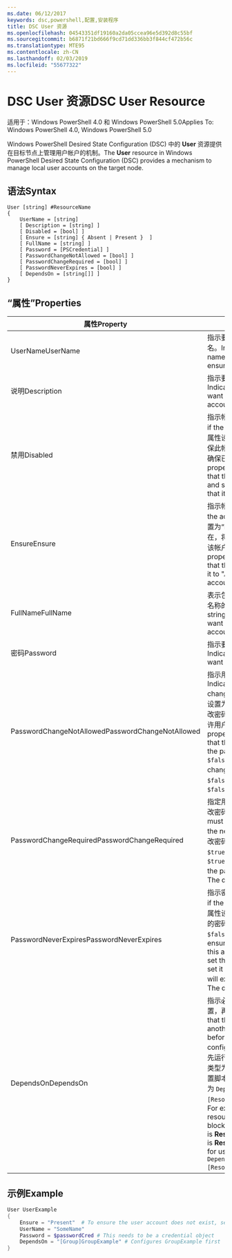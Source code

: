 ```yaml
---
ms.date: 06/12/2017
keywords: dsc,powershell,配置,安装程序
title: DSC User 资源
ms.openlocfilehash: 04543351df19160a2da05ccea96e5d392d8c55bf
ms.sourcegitcommit: b6871f21bd666f9cd71dd336bb3f844cf472b56c
ms.translationtype: MTE95
ms.contentlocale: zh-CN
ms.lasthandoff: 02/03/2019
ms.locfileid: "55677322"
---
```

# <a name="dsc-user-resource"></a><span data-ttu-id="d067f-103">DSC User 资源</span><span class="sxs-lookup"><span data-stu-id="d067f-103">DSC User Resource</span></span>

<span data-ttu-id="d067f-104">适用于：Windows PowerShell 4.0 和 Windows PowerShell 5.0</span><span class="sxs-lookup"><span data-stu-id="d067f-104">Applies To: Windows PowerShell 4.0, Windows PowerShell 5.0</span></span>

<span data-ttu-id="d067f-105">Windows PowerShell Desired State Configuration (DSC) 中的 **User** 资源提供在目标节点上管理用户帐户的机制。</span><span class="sxs-lookup"><span data-stu-id="d067f-105">The **User** resource in Windows PowerShell Desired State Configuration (DSC) provides a mechanism to manage local user accounts on the target node.</span></span>

## <a name="syntax"></a><span data-ttu-id="d067f-106">语法</span><span class="sxs-lookup"><span data-stu-id="d067f-106">Syntax</span></span>

```
User [string] #ResourceName
{
    UserName = [string]
    [ Description = [string] ]
    [ Disabled = [bool] ]
    [ Ensure = [string] { Absent | Present }  ]
    [ FullName = [string] ]
    [ Password = [PSCredential] ]
    [ PasswordChangeNotAllowed = [bool] ]
    [ PasswordChangeRequired = [bool] ]
    [ PasswordNeverExpires = [bool] ]
    [ DependsOn = [string[]] ]
}
```

## <a name="properties"></a><span data-ttu-id="d067f-107">“属性”</span><span class="sxs-lookup"><span data-stu-id="d067f-107">Properties</span></span>

|  <span data-ttu-id="d067f-108">属性</span><span class="sxs-lookup"><span data-stu-id="d067f-108">Property</span></span>  |  <span data-ttu-id="d067f-109">说明</span><span class="sxs-lookup"><span data-stu-id="d067f-109">Description</span></span>   |
|---|---|
| <span data-ttu-id="d067f-110">UserName</span><span class="sxs-lookup"><span data-stu-id="d067f-110">UserName</span></span>| <span data-ttu-id="d067f-111">指示要确保其特定状态的帐户名。</span><span class="sxs-lookup"><span data-stu-id="d067f-111">Indicates the account name for which you want to ensure a specific state.</span></span>|
| <span data-ttu-id="d067f-112">说明</span><span class="sxs-lookup"><span data-stu-id="d067f-112">Description</span></span>| <span data-ttu-id="d067f-113">指示要用于用户帐户的说明。</span><span class="sxs-lookup"><span data-stu-id="d067f-113">Indicates the description you want to use for the user account.</span></span>|
| <span data-ttu-id="d067f-114">禁用</span><span class="sxs-lookup"><span data-stu-id="d067f-114">Disabled</span></span>| <span data-ttu-id="d067f-115">指示帐户是否已启用。</span><span class="sxs-lookup"><span data-stu-id="d067f-115">Indicates if the account is enabled.</span></span> <span data-ttu-id="d067f-116">将此属性设置为 `$true` 可确保已禁用保此帐户，将其设置为 `$false` 可确保已启用此帐户。</span><span class="sxs-lookup"><span data-stu-id="d067f-116">Set this property to `$true` to ensure that this account is disabled, and set it to `$false` to ensure that it is enabled.</span></span>|
| <span data-ttu-id="d067f-117">Ensure</span><span class="sxs-lookup"><span data-stu-id="d067f-117">Ensure</span></span>| <span data-ttu-id="d067f-118">指示帐户是否存在。</span><span class="sxs-lookup"><span data-stu-id="d067f-118">Indicates if the account exists.</span></span> <span data-ttu-id="d067f-119">将此属性设置为“Present”以确保该帐户存在，将其设置为“Absent”以确保该帐户不存在。</span><span class="sxs-lookup"><span data-stu-id="d067f-119">Set this property to "Present" to ensure that the account exists, and set it to "Absent" to ensure that the account does not exist.</span></span>|
| <span data-ttu-id="d067f-120">FullName</span><span class="sxs-lookup"><span data-stu-id="d067f-120">FullName</span></span>| <span data-ttu-id="d067f-121">表示包含要用于用户帐户的完整名称的字符串。</span><span class="sxs-lookup"><span data-stu-id="d067f-121">Represents a string with the full name you want to use for the user account.</span></span>|
| <span data-ttu-id="d067f-122">密码</span><span class="sxs-lookup"><span data-stu-id="d067f-122">Password</span></span>| <span data-ttu-id="d067f-123">指示要用于此帐户的密码。</span><span class="sxs-lookup"><span data-stu-id="d067f-123">Indicates the password you want to use for this account.</span></span> |
| <span data-ttu-id="d067f-124">PasswordChangeNotAllowed</span><span class="sxs-lookup"><span data-stu-id="d067f-124">PasswordChangeNotAllowed</span></span>| <span data-ttu-id="d067f-125">指示用户是否可以更改密码。</span><span class="sxs-lookup"><span data-stu-id="d067f-125">Indicates if the user can change the password.</span></span> <span data-ttu-id="d067f-126">将此属性设置为 `$true` 可确保用户无法更改密码，将其设置为 `$false` 可允许用户更改密码。</span><span class="sxs-lookup"><span data-stu-id="d067f-126">Set this property to `$true` to ensure that the user cannot change the password, and set it to `$false` to allow the user to change the password.</span></span> <span data-ttu-id="d067f-127">默认值为 `$false`。</span><span class="sxs-lookup"><span data-stu-id="d067f-127">The default value is `$false`.</span></span>|
| <span data-ttu-id="d067f-128">PasswordChangeRequired</span><span class="sxs-lookup"><span data-stu-id="d067f-128">PasswordChangeRequired</span></span>| <span data-ttu-id="d067f-129">指定用户下次登录时是否必须更改密码。</span><span class="sxs-lookup"><span data-stu-id="d067f-129">Indicates if the user must change the password at the next sign in.</span></span> <span data-ttu-id="d067f-130">要使用户必须更改密码，请将此属性设置为 `$true`。</span><span class="sxs-lookup"><span data-stu-id="d067f-130">Set this property to `$true` if the user must change the password.</span></span> <span data-ttu-id="d067f-131">默认值为 `$true`。</span><span class="sxs-lookup"><span data-stu-id="d067f-131">The default value is `$true`.</span></span>|
| <span data-ttu-id="d067f-132">PasswordNeverExpires</span><span class="sxs-lookup"><span data-stu-id="d067f-132">PasswordNeverExpires</span></span>| <span data-ttu-id="d067f-133">指示密码是否会过期。</span><span class="sxs-lookup"><span data-stu-id="d067f-133">Indicates if the password will expire.</span></span> <span data-ttu-id="d067f-134">将此属性设置为 `$true` 可确保此帐户的密码永不过期，将其设置为 `$false` 则密码会过期。</span><span class="sxs-lookup"><span data-stu-id="d067f-134">To ensure that the password for this account will never expire, set this property to `$true`, and set it to `$false` if the password will expire.</span></span> <span data-ttu-id="d067f-135">默认值为 `$false`。</span><span class="sxs-lookup"><span data-stu-id="d067f-135">The default value is `$false`.</span></span>|
| <span data-ttu-id="d067f-136">DependsOn</span><span class="sxs-lookup"><span data-stu-id="d067f-136">DependsOn</span></span> | <span data-ttu-id="d067f-137">指示必须先运行其他资源的配置，再配置此资源。</span><span class="sxs-lookup"><span data-stu-id="d067f-137">Indicates that the configuration of another resource must run before this resource is configured.</span></span> <span data-ttu-id="d067f-138">例如，如果你想要首先运行 ID 为 **ResourceName**、类型为 **ResourceType** 的资源配置脚本块，则使用此属性的语法为 `DependsOn = "[ResourceType]ResourceName"`。</span><span class="sxs-lookup"><span data-stu-id="d067f-138">For example, if the ID of the resource configuration script block that you want to run first is **ResourceName** and its type is **ResourceType**, the syntax for using this property is `DependsOn = "[ResourceType]ResourceName"`.</span></span>|

## <a name="example"></a><span data-ttu-id="d067f-139">示例</span><span class="sxs-lookup"><span data-stu-id="d067f-139">Example</span></span>

```powershell
User UserExample
{
    Ensure = "Present"  # To ensure the user account does not exist, set Ensure to "Absent"
    UserName = "SomeName"
    Password = $passwordCred # This needs to be a credential object
    DependsOn = "[Group]GroupExample" # Configures GroupExample first
}
```